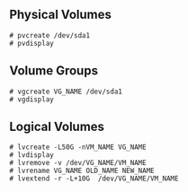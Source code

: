 ## Physical Volumes

~~~
# pvcreate /dev/sda1
# pvdisplay
~~~

## Volume Groups

~~~
# vgcreate VG_NAME /dev/sda1
# vgdisplay
~~~

## Logical Volumes

~~~
# lvcreate -L50G -nVM_NAME VG_NAME
# lvdisplay
# lvremove -v /dev/VG_NAME/VM_NAME
# lvrename VG_NAME OLD_NAME NEW_NAME
# lvextend -r -L+10G  /dev/VG_NAME/VM_NAME
~~~


